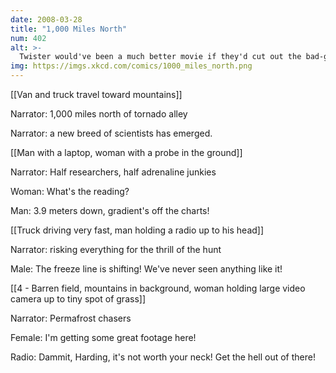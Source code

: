 ```yaml
---
date: 2008-03-28
title: "1,000 Miles North"
num: 402
alt: >-
  Twister would've been a much better movie if they'd cut out the bad-guy storm chaser and all the emotional romance crap.  All you need for a good movie are tornados and scientists.  Actually, that's all you need for anything.
img: https://imgs.xkcd.com/comics/1000_miles_north.png
---
```

[[Van and truck travel toward mountains]]

Narrator: 1,000 miles north of tornado alley

Narrator: a new breed of scientists has emerged.

[[Man with a laptop, woman with a probe in the ground]]

Narrator: Half researchers, half adrenaline junkies

Woman: What's the reading?

Man: 3.9 meters down, gradient's off the charts!

[[Truck driving very fast, man holding a radio up to his head]]

Narrator: risking everything for the thrill of the hunt

Male: The freeze line is shifting! We've never seen anything like it!

[[4 - Barren field, mountains in background, woman holding large video camera up to tiny spot of grass]]

Narrator: Permafrost chasers

Female: I'm getting some great footage here!

Radio: Dammit, Harding, it's not worth your neck! Get the hell out of there!

